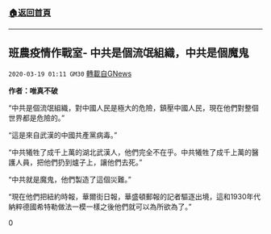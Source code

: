 ###  [:house:返回首頁](https://github.com/ourhimalayas/txt)
---

## 班農疫情作戰室- 中共是個流氓組織，中共是個魔鬼
`2020-03-19 01:11 GM30` [轉載自GNews](https://gnews.org/zh-hant/144953/)

**作者：唯真不破**

“中共是個流氓組織，對中國人民是極大的危險，鎮壓中國人民，現在他們對整個世界都是危險的。”

“這是來自武漢的中國共產黨病毒。”

“中共犧牲了成千上萬的湖北武漢人，他們完全不在乎。中共犧牲了成千上萬的醫護人員，把他們扔到爐子上，讓他們去死。”

“中共就是魔鬼，他們製造了這個災難。”

“現在他們把紐約時報，華爾街日報，華盛頓郵報的記者驅逐出境，這和1930年代納粹德國希特勒做法一模一樣之後他們就可以為所欲為了。”



0
